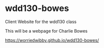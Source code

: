 # wdd130-bowes
Client Website for the wdd130 class

This will be a webpage for Charlie Bowes

https://worriedwibby.github.io/wdd130-bowes/
